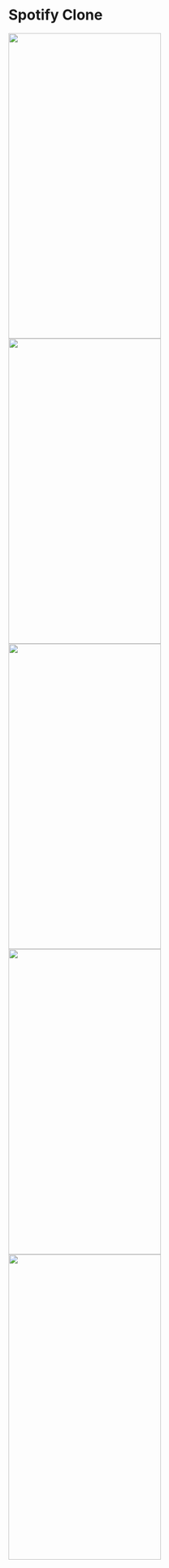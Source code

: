 
# Spotify Clone

<img src="https://github.com/user-attachments/assets/bd024892-dbc3-43b0-b5d9-e6758b131f7e"  width="300" height="600"/>
<img src="https://github.com/user-attachments/assets/276cba4f-300d-47f1-8dff-ad816f285e2f"  width="300" height="600"/>
<img src="https://github.com/user-attachments/assets/5082e432-c062-442a-8873-fafc95d5100a"  width="300" height="600"/>
<img src="https://github.com/user-attachments/assets/6b58448c-8836-4216-a9cc-0e1bc0e8ec2d"  width="300" height="600"/>
<img src="https://github.com/user-attachments/assets/74b81e27-495d-48e4-a949-9c7c2228393c"  width="300" height="600"/>

